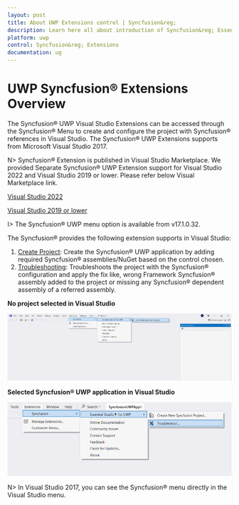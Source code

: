 ```yaml
---
layout: post
title: About UWP Extensions control | Syncfusion&reg;
description: Learn here all about introduction of Syncfusion&reg; Essential Studio&reg; UWP Extensions control, its elements and more.
platform: uwp
control: Syncfusion&reg; Extensions
documentation: ug
---
```


# UWP Syncfusion&reg; Extensions Overview
 
The Syncfusion&reg; UWP Visual Studio Extensions can be accessed through the Syncfusion&reg; Menu to create and configure the project with Syncfusion&reg; references in Visual Studio. The Syncfusion&reg; UWP Extensions supports from Microsoft Visual Studio 2017.

N> Syncfusion&reg; Extension is published in Visual Studio Marketplace. We provided Separate Syncfusion&reg; UWP Extension support for Visual Studio 2022 and Visual Studio 2019 or lower. Please refer below Visual Marketplace link.

[Visual Studio 2022](https://marketplace.visualstudio.com/items?itemName=SyncfusionInc.UWPVSExtensions)

[Visual Studio 2019 or lower](https://marketplace.visualstudio.com/items?itemName=SyncfusionInc.UWP-Extensions)


I> The Syncfusion&reg; UWP menu option is available from v17.1.0.32.

The Syncfusion&reg; provides the following extension supports in Visual Studio:

1.	[Create Project](https://help.syncfusion.com/uwp/Visual-Studio-Integration/Visual-Studio-Extensions/Create-Project): Create the Syncfusion&reg; UWP application by adding required Syncfusion&reg; assemblies/NuGet based on the control chosen.
2.	[Troubleshooting](https://help.syncfusion.com/uwp/Visual-Studio-Integration/Visual-Studio-Extensions/Troubleshooting): Troubleshoots the project with the Syncfusion&reg; configuration and apply the fix like, wrong Framework Syncfusion&reg; assembly added to the project or missing any Syncfusion&reg; dependent assembly of a referred assembly.

**No project selected in Visual Studio**

![Syncfusion Menu when No project selected in Visual Studio](Overview-images/Syncfusion_Menu_OverView1.png)

**Selected Syncfusion&reg; UWP application in Visual Studio**

![Syncfusion Menu when Selected Syncfusion UWP application in Visual Studio](Overview-images/Syncfusion_Menu_OverView2.png)

N> In Visual Studio 2017, you can see the Syncfusion&reg; menu directly in the Visual Studio menu.


